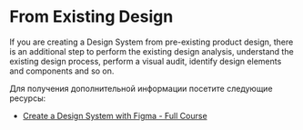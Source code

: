 # From Existing Design

If you are creating a Design System from pre-existing product design, there is an additional step to perform the existing design analysis, understand the existing design process, perform a visual audit, identify design elements and components and so on.

Для получения дополнительной информации посетите следующие ресурсы:

- [Create a Design System with Figma - Full Course](https://www.youtube.com/watch?v=RYDiDpW2VkM)
